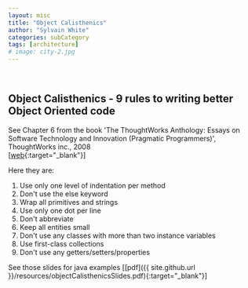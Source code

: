 ```yaml
---
layout: misc
title: "Object Calisthenics"
author: "Sylvain White"
categories: subCategory
tags: [architecture]
# image: city-2.jpg
---
```

<br/>

## Object Calisthenics - 9 rules to writing better Object Oriented code

See Chapter 6 from the book 'The ThoughtWorks Anthology: Essays on Software Technology and Innovation (Pragmatic Programmers)', ThoughtWorks inc., 2008  
[[web](https://doc.lagout.org/programmation/Pragmatic%20Programmers/The%20ThoughtWorks%20Anthology.pdf){:target="_blank"}] 

Here they are:

1. Use only one level of indentation per method
2. Don't use the else keyword
3. Wrap all primitives and strings
4. Use only one dot per line
5. Don't abbreviate
6. Keep all entities small
7. Don't use any classes with more than two instance variables
8. Use first-class collections
9. Don't use any getters/setters/properties

See those slides for java examples [[pdf]({{ site.github.url }}/resources/objectCalisthenicsSlides.pdf){:target="_blank"}]